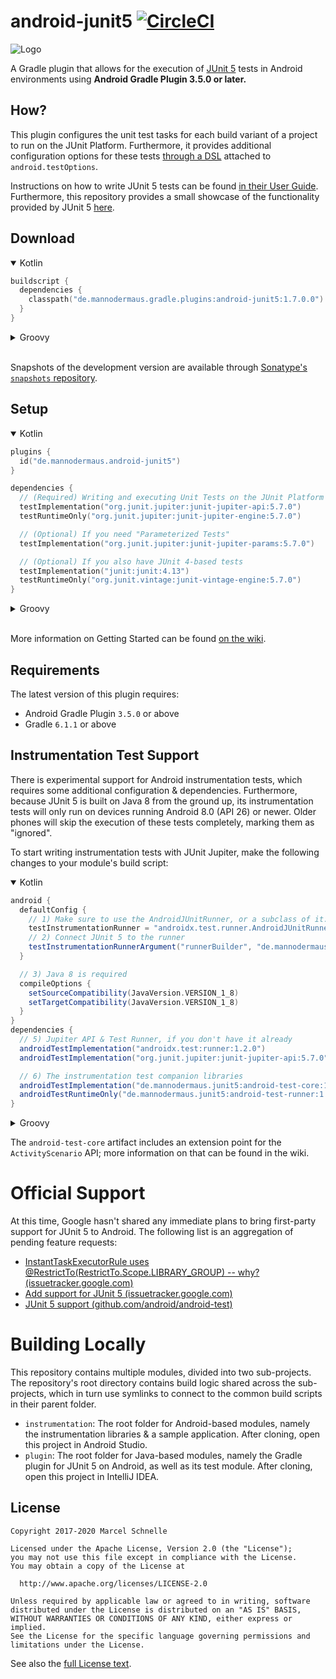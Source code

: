 <!--
  This file was automatically generated by Gradle. Do not modify.
  To update the content of this README, please apply modifications
  to `README.md.template` instead, and run the `generateReadme` task from Gradle.
-->
# android-junit5 [![CircleCI](https://circleci.com/gh/mannodermaus/android-junit5/tree/master.svg?style=svg)][circleci]

![Logo](.images/logo.png)

A Gradle plugin that allows for the execution of [JUnit 5][junit5gh] tests in Android environments using **Android Gradle Plugin 3.5.0 or later.**

## How?

This plugin configures the unit test tasks for each build variant of a project to run on the JUnit Platform. Furthermore, it provides additional configuration options for these tests [through a DSL][wiki-dsl] attached to `android.testOptions`.

Instructions on how to write JUnit 5 tests can be found [in their User Guide][junit5ug].
Furthermore, this repository provides a small showcase of the functionality provided by JUnit 5 [here][sampletests].

## Download

<details open>
  <summary>Kotlin</summary>

  ```kotlin
  buildscript {
    dependencies {
      classpath("de.mannodermaus.gradle.plugins:android-junit5:1.7.0.0")
    }
  }
  ```
</details>

<details>
  <summary>Groovy</summary>
  
  ```groovy
  buildscript {
    dependencies {
      classpath "de.mannodermaus.gradle.plugins:android-junit5:1.7.0.0"
    }
  }
  ```
</details>

<br/>

Snapshots of the development version are available through [Sonatype's `snapshots` repository][sonatyperepo].

## Setup
<details open>
  <summary>Kotlin</summary>

  ```kotlin
  plugins {
    id("de.mannodermaus.android-junit5")
  }

  dependencies {
    // (Required) Writing and executing Unit Tests on the JUnit Platform
    testImplementation("org.junit.jupiter:junit-jupiter-api:5.7.0")
    testRuntimeOnly("org.junit.jupiter:junit-jupiter-engine:5.7.0")

    // (Optional) If you need "Parameterized Tests"
    testImplementation("org.junit.jupiter:junit-jupiter-params:5.7.0")

    // (Optional) If you also have JUnit 4-based tests
    testImplementation("junit:junit:4.13")
    testRuntimeOnly("org.junit.vintage:junit-vintage-engine:5.7.0")
  }
  ```
</details>

<details>
  <summary>Groovy</summary>

  ```groovy
  apply plugin: "de.mannodermaus.android-junit5"

  dependencies {
    // (Required) Writing and executing Unit Tests on the JUnit Platform
    testImplementation "org.junit.jupiter:junit-jupiter-api:5.7.0"
    testRuntimeOnly "org.junit.jupiter:junit-jupiter-engine:5.7.0"

    // (Optional) If you need "Parameterized Tests"
    testImplementation "org.junit.jupiter:junit-jupiter-params:5.7.0"

    // (Optional) If you also have JUnit 4-based tests
    testImplementation "junit:junit:4.13"
    testRuntimeOnly "org.junit.vintage:junit-vintage-engine:5.7.0"
  }
  ```
</details>

<br/>

More information on Getting Started can be found [on the wiki][wiki-gettingstarted].

## Requirements

The latest version of this plugin requires:
* Android Gradle Plugin `3.5.0` or above
* Gradle `6.1.1` or above

## Instrumentation Test Support

There is experimental support for Android instrumentation tests, which requires some additional configuration & dependencies. Furthermore, because JUnit 5 is built on Java 8 from the ground up, its instrumentation tests will only run on devices running Android 8.0 (API 26) or newer. Older phones will skip the execution of these tests completely, marking them as "ignored".

To start writing instrumentation tests with JUnit Jupiter, make the following changes to your module's build script:

<details open>
  <summary>Kotlin</summary>
  
  ```groovy
  android {
    defaultConfig {
      // 1) Make sure to use the AndroidJUnitRunner, or a subclass of it. This requires a dependency on androidx.test:runner, too!
      testInstrumentationRunner = "androidx.test.runner.AndroidJUnitRunner"
      // 2) Connect JUnit 5 to the runner
      testInstrumentationRunnerArgument("runnerBuilder", "de.mannodermaus.junit5.AndroidJUnit5Builder")
    }

    // 3) Java 8 is required
    compileOptions {
      setSourceCompatibility(JavaVersion.VERSION_1_8)
      setTargetCompatibility(JavaVersion.VERSION_1_8)
    }
  }
  dependencies {
    // 5) Jupiter API & Test Runner, if you don't have it already
    androidTestImplementation("androidx.test:runner:1.2.0")
    androidTestImplementation("org.junit.jupiter:junit-jupiter-api:5.7.0")

    // 6) The instrumentation test companion libraries
    androidTestImplementation("de.mannodermaus.junit5:android-test-core:1.2.0")
    androidTestRuntimeOnly("de.mannodermaus.junit5:android-test-runner:1.2.0")
  }
  ```
</details>

<details>
  <summary>Groovy</summary>

  ```groovy
  android {
    defaultConfig {
      // 1) Make sure to use the AndroidJUnitRunner, or a subclass of it. This requires a dependency on androidx.test:runner, too!
      testInstrumentationRunner "androidx.test.runner.AndroidJUnitRunner"
      // 2) Connect JUnit 5 to the runner
      testInstrumentationRunnerArgument "runnerBuilder", "de.mannodermaus.junit5.AndroidJUnit5Builder"
    }

    // 3) Java 8 is required
    compileOptions {
      sourceCompatibility JavaVersion.VERSION_1_8
      targetCompatibility JavaVersion.VERSION_1_8
    }
  }

  dependencies {
    // 5) Jupiter API & Test Runner, if you don't have it already
    androidTestImplementation "androidx.test:runner:1.2.0"
    androidTestImplementation "org.junit.jupiter:junit-jupiter-api:5.7.0"

    // 6) The instrumentation test companion libraries
    androidTestImplementation "de.mannodermaus.junit5:android-test-core:1.2.0"
    androidTestRuntimeOnly "de.mannodermaus.junit5:android-test-runner:1.2.0"
  }
  ```
</details>

The `android-test-core` artifact includes an extension point for the `ActivityScenario` API; more information on that can be found in the wiki.

# Official Support

At this time, Google hasn't shared any immediate plans to bring first-party support for JUnit 5 to Android. The following list is an aggregation of pending feature requests:

- [InstantTaskExecutorRule uses @RestrictTo(RestrictTo.Scope.LIBRARY_GROUP) -- why? (issuetracker.google.com)](https://issuetracker.google.com/u/0/issues/79189568)
- [Add support for JUnit 5 (issuetracker.google.com)](https://issuetracker.google.com/issues/127100532)
- [JUnit 5 support (github.com/android/android-test)](https://github.com/android/android-test/issues/224)

# Building Locally

This repository contains multiple modules, divided into two sub-projects. The repository's root directory contains build logic shared across the sub-projects, which in turn use symlinks to connect to the common build scripts in their parent folder.

- `instrumentation`: The root folder for Android-based modules, namely the instrumentation libraries & a sample application. After cloning, open this project in Android Studio.
- `plugin`: The root folder for Java-based modules, namely the Gradle plugin for JUnit 5 on Android, as well as its test module. After cloning, open this project in IntelliJ IDEA.

## License

```
Copyright 2017-2020 Marcel Schnelle

Licensed under the Apache License, Version 2.0 (the "License");
you may not use this file except in compliance with the License.
You may obtain a copy of the License at

  http://www.apache.org/licenses/LICENSE-2.0

Unless required by applicable law or agreed to in writing, software
distributed under the License is distributed on an "AS IS" BASIS,
WITHOUT WARRANTIES OR CONDITIONS OF ANY KIND, either express or implied.
See the License for the specific language governing permissions and
limitations under the License.
```

See also the [full License text](LICENSE).

 [junit5gh]: https://github.com/junit-team/junit5
 [junit5ug]: https://junit.org/junit5/docs/current/user-guide
 [circleci]: https://circleci.com/gh/mannodermaus/android-junit5
 [sonatyperepo]: https://oss.sonatype.org/content/repositories/snapshots
 [sampletests]: instrumentation/sample
 [wiki-dsl]: https://github.com/mannodermaus/android-junit5/wiki/Configuration-DSL
 [wiki-gettingstarted]: https://github.com/mannodermaus/android-junit5/wiki/Getting-Started
